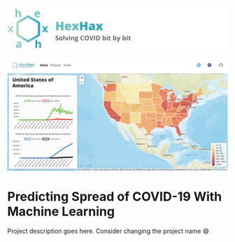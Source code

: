 ![banner](img/banner.png)

![screenshot](img/screenshot.png)

# Predicting Spread of COVID-19 With Machine Learning

Project description goes here. Consider changing the project name :smile: